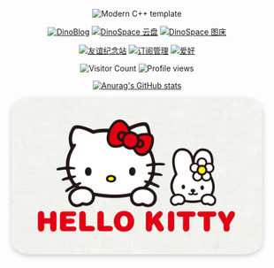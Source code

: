 <div id="title" align=center>

![Modern C++ template][github-sub-title:img]

[![DinoBlog](https://img.shields.io/badge/博客-DinoBlog-pink)](https://blog.072416.xyz)
[![DinoSpace 云盘](https://img.shields.io/badge/云盘-DinoSpace-blue)](https://cloud.072416.xyz)
[![DinoSpace 图床](https://img.shields.io/badge/图床-ImgBox-green)](https://uppic.dpdns.org/)

[![友谊纪念站](https://img.shields.io/badge/友谊纪念站-Moments-purple)](https://zsyxy.dpdns.org/)
[![订阅管理](https://img.shields.io/badge/订阅管理-Subscription-orange)](https://zhyx.qzz.io/)
[![爱好](https://img.shields.io/badge/爱好-Hellokitty-ff69b4)](https://www.sanrio.com/hellokitty)

<p align="center">
  <img src="https://hits.sh/github.com/dinosaurerer.svg?color=blue" alt="Visitor Count"/>  
  <img src="https://komarev.com/ghpvc/?username=dinosaurerer&color=brightgreen" alt="Profile views"/>
</p>


[![Anurag's GitHub stats](https://github-readme-stats.vercel.app/api?username=dinosaurerer&show_icons=true&theme=tokyonight)](https://b23.tv/iEJTnPp)



<!--BADGE_START--><!--BADGE_END-->

</div>  



<!--IMAGE_START-->
<div align="center">
  <img src="image/8253693.jpg" alt="Slideshow" style="width:90%; border-radius: 8%; box-shadow: 0 3px 10px rgba(0,0,0,0.2); display: block; margin: 0 auto;" /> <!--轮播占位符-->
</div>
<!--IMAGE_END-->


[github-sub-title:img]: https://readme-typing-svg.herokuapp.com?font=Segoe+Script&center=true&lines=XiHuanShiXinYi🦖🦕🦖....
